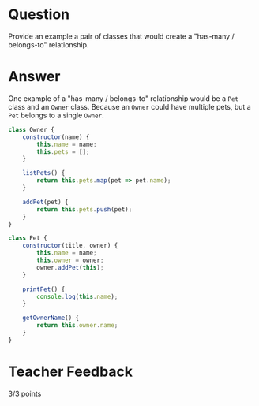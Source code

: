 # Question

Provide an example a pair of classes that would create a "has-many / belongs-to" relationship.

# Answer
One example of a "has-many / belongs-to" relationship would be a `Pet` class and an `Owner` class. Because an `Owner` could have multiple pets, but a `Pet` belongs to a single `Owner`. 

```js
class Owner {
    constructor(name) {
        this.name = name;
        this.pets = [];
    }

    listPets() {
        return this.pets.map(pet => pet.name);
    }

    addPet(pet) {
        return this.pets.push(pet);
    }
}

class Pet {
    constructor(title, owner) {
        this.name = name;
        this.owner = owner;
        owner.addPet(this);
    }

    printPet() {
        console.log(this.name);
    }

    getOwnerName() {
        return this.owner.name;
    }
}
```
# Teacher Feedback

3/3 points